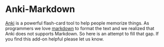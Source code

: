 Anki-Markdown
=============

[Anki](http://ankisrs.net/) is a powerful flash-card tool to help people
memorize things. As programmers we love
[markdown](https://help.github.com/articles/markdown-basics/) to format the
text and we realized that Anki does not supports Markdown. So here is an
attempt to fill that gap. If you find this add-on helpful please let us know.
